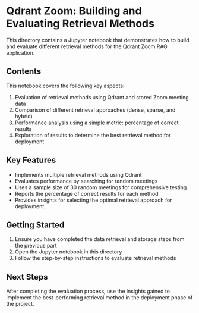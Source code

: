 # Qdrant Zoom: Building and Evaluating Retrieval Methods

This directory contains a Jupyter notebook that demonstrates how to build and evaluate different retrieval methods for the Qdrant Zoom RAG application.

## Contents

This notebook covers the following key aspects:

1. Evaluation of retrieval methods using Qdrant and stored Zoom meeting data
2. Comparison of different retrieval approaches (dense, sparse, and hybrid)
3. Performance analysis using a simple metric: percentage of correct results
4. Exploration of results to determine the best retrieval method for deployment

## Key Features

- Implements multiple retrieval methods using Qdrant
- Evaluates performance by searching for random meetings
- Uses a sample size of 30 random meetings for comprehensive testing
- Reports the percentage of correct results for each method
- Provides insights for selecting the optimal retrieval approach for deployment

## Getting Started

1. Ensure you have completed the data retrieval and storage steps from the previous part
2. Open the Jupyter notebook in this directory
3. Follow the step-by-step instructions to evaluate retrieval methods

## Next Steps

After completing the evaluation process, use the insights gained to implement the best-performing retrieval method in the deployment phase of the project.
